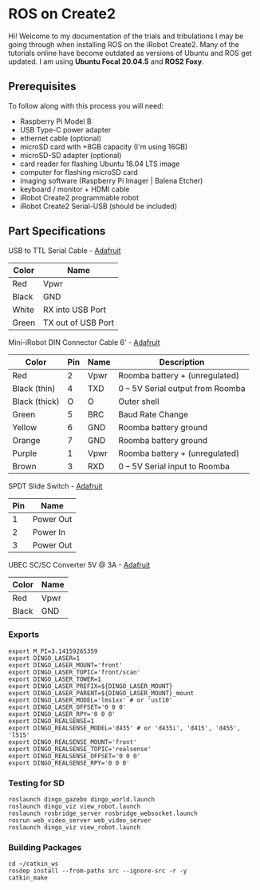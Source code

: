# ROS on Create2

Hi! Welcome to my documentation of the trials and tribulations I may be going through when installing ROS on the iRobot Create2.  Many of the tutorials online have become outdated as versions of Ubuntu and ROS get updated.  I am using **Ubuntu Focal 20.04.5** and **ROS2 Foxy**. 


## Prerequisites

To follow along with this process you will need:

 - Raspberry Pi Model B
 - USB Type-C power adapter
 - ethernet cable (optional)
 - microSD card with +8GB capacity (I'm using 16GB)
 - microSD-SD adapter (optional)
 - card reader for flashing Ubuntu 18.04 LTS image
 - computer for flashing microSD card
 - imaging software (Raspberry Pi Imager | Balena Etcher)
 - keyboard / monitor + HDMI cable
 - iRobot Create2 programmable robot
 - iRobot Create2 Serial-USB (should be included)

## Part Specifications

USB to TTL Serial Cable - [Adafruit](https://www.adafruit.com/product/954)

| Color | Name |
|--|--|
| Red | Vpwr |
| Black | GND |
| White | RX into USB Port |
| Green | TX out of USB Port |

Mini-iRobot DIN Connector Cable 6' - [Adafruit](https://www.adafruit.com/product/2438)

| Color | Pin | Name | Description |
|--|--|--|--|
| Red | 2 | Vpwr | Roomba battery + (unregulated)  |
| Black (thin) | 4 | TXD | 0 – 5V Serial output from Roomba |
| Black (thick)| O | O | Outer shell |
| Green | 5 | BRC | Baud Rate Change |
| Yellow | 6 | GND | Roomba battery ground |
| Orange | 7 | GND | Roomba battery ground |
| Purple | 1   | Vpwr | Roomba battery + (unregulated) |
| Brown | 3 | RXD | 0 – 5V Serial input to Roomba |


SPDT Slide Switch - [Adafruit](https://www.adafruit.com/product/805)

| Pin | Name |
|--|--|
| 1 | Power Out |
| 2 | Power In |
| 3 | Power Out |


UBEC SC/SC Converter 5V @ 3A - [Adafruit](https://www.adafruit.com/product/1385)

| Color | Name |
|--|--|
| Red | Vpwr |
| Black | GND|



### Exports

```
export M_PI=3.14159265359
export DINGO_LASER=1
export DINGO_LASER_MOUNT='front'
export DINGO_LASER_TOPIC='front/scan'
export DINGO_LASER_TOWER=1
export DINGO_LASER_PREFIX=${DINGO_LASER_MOUNT}
export DINGO_LASER_PARENT=${DINGO_LASER_MOUNT}_mount
export DINGO_LASER_MODEL='lms1xx' # or 'ust10'
export DINGO_LASER_OFFSET='0 0 0'
export DINGO_LASER_RPY='0 0 0'
export DINGO_REALSENSE=1
export DINGO_REALSENSE_MODEL='d435' # or 'd435i', 'd415', 'd455', 'l515'
export DINGO_REALSENSE_MOUNT='front'
export DINGO_REALSENSE_TOPIC='realsense'
export DINGO_REALSENSE_OFFSET='0 0 0'
export DINGO_REALSENSE_RPY='0 0 0'
```

### Testing for SD


```
roslaunch dingo_gazebo dingo_world.launch
roslaunch dingo_viz view_robot.launch
roslaunch rosbridge_server rosbridge_websocket.launch
rosrun web_video_server web_video_server
roslaunch dingo_viz view_robot.launch
```

### Building Packages

```
cd ~/catkin_ws
rosdep install --from-paths src --ignore-src -r -y
catkin_make
```
